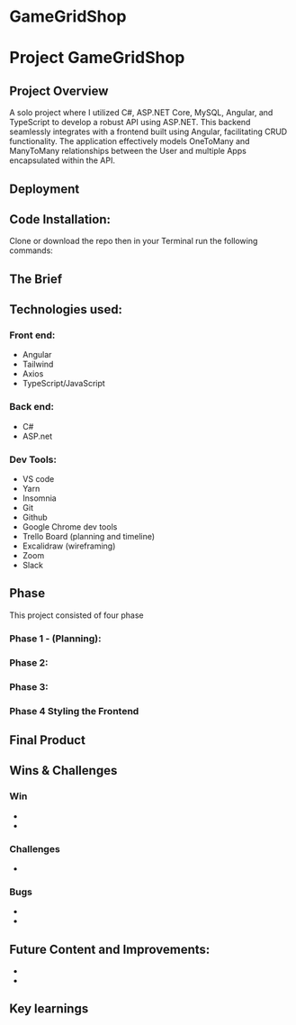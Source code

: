 # GameGridShop

# Project GameGridShop


## Project Overview

A solo project where I utilized C#, ASP.NET Core, MySQL, Angular, and TypeScript to develop a robust API using ASP.NET. This backend seamlessly integrates with a frontend built using Angular, facilitating CRUD functionality. The application effectively models OneToMany and ManyToMany relationships between the User and multiple Apps encapsulated within the API.

## Deployment




## Code Installation:

Clone or download the repo then in your Terminal run the following commands:


## The Brief



## Technologies used:

### Front end:
* Angular
* Tailwind
* Axios
* TypeScript/JavaScript

### Back end:
* C#
* ASP.net

### Dev Tools:
* VS code
* Yarn
* Insomnia
* Git
* Github
* Google Chrome dev tools
* Trello Board (planning and timeline)
* Excalidraw (wireframing)
* Zoom
* Slack





## Phase

This project consisted of four phase

### Phase 1 - (Planning):



### Phase 2:


### Phase 3:












### Phase 4 Styling the Frontend





## Final Product 






## Wins & Challenges

### Win
* 
* 



### Challenges
* 


### Bugs
*  
*  



## Future Content and Improvements:

* 
* 


## Key learnings


